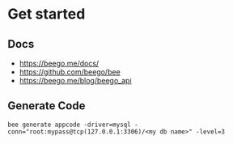 # Get started
## Docs
* https://beego.me/docs/
* https://github.com/beego/bee
* https://beego.me/blog/beego_api

## Generate Code
```
bee generate appcode -driver=mysql -conn="root:mypass@tcp(127.0.0.1:3306)/<my db name>" -level=3
```
